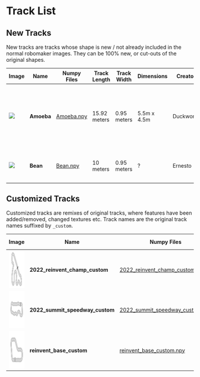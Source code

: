 # Track List

## New Tracks

New tracks are tracks whose shape is new / not already included in the normal robomaker images. They can be 100% new, or cut-outs of the original shapes.

| Image                                                             | Name                | Numpy Files                                | Track Length   | Track Width   | Dimensions   | Creator   | Description
|-------------------------------------------------------------------|---------------------|--------------------------------------------|----------------|---------------|--------------|-----------| -------------------
| <img src='./Amoeba/src/Amoeba_iconography.svg' height="100" />    | **Amoeba**          | [Amoeba.npy](./Amoeba/routes/Amoeba.npy)   | 15.92 meters   | 0.95 meters   | 5.5m x 4.5m  | Duckworth | Track created for physical racing practice, based on a corner part of the 2022 re:Invent track.
| <img src='./Bean/track_iconography/Bean.png' height="100" />      | **Bean**            | [Bean.npy](./Bean/routes/Bean.npy)         | 10 meters      | 0.95 meters   | ?            | Ernesto   | Small track created for physical racing practice

## Customized Tracks

Customized tracks are remixes of original tracks, where features have been added/removed, changed textures etc. Track names are the original track names suffixed by `_custom`.

| Image                                                             | Name                | Numpy Files                                | Track Length   | Track Width   | Dimensions   | Creator   | Description
|-------------------------------------------------------------------|---------------------|--------------------------------------------|----------------|---------------|--------------|-----------| -------------------
| <img src='./2022_reinvent_champ_custom/track_iconography/2022_reinvent_champ_custom.png' height="100" />    | **2022_reinvent_champ_custom**          | [2022_reinvent_champ_custom.npy](./2022_reinvent_champ_custom/routes/2022_reinvent_champ_custom.npy)   | 33.27 meters   | 0.95 meters   | ?  | Duckworth | Added buildings and configurability.
| <img src='./2022_summit_speedway_custom/track_iconography/2022_summit_speedway_custom.png' height="100" />      | **2022_summit_speedway_custom**            | [2022_summit_speedway_custom.npy](./2022_summit_speedway_custom/routes/2022_summit_speedway_custom.npy)         | 25.24 meters      | 1.07 meters   | ?            | Duckworth | Added buildings, lights and configurability.
| <img src='./reinvent_base_custom/track_iconography/reinvent_base_custom.png' height="100" />      | **reinvent_base_custom**            | [reinvent_base_custom.npy](./reinvent_base_custom/routes/reinvent_base_custom.npy)         | 25.24 meters      | 1.07 meters   | ?            | Duckworth | Added buildings, lights and configurability.